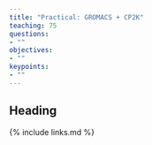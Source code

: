 ```yaml
---
title: "Practical: GROMACS + CP2K"
teaching: 75
questions:
- ""
objectives:
- ""
keypoints:
- ""
---
```


## Heading


{% include links.md %}
